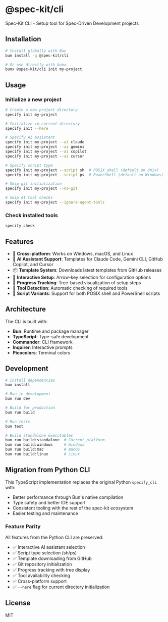 # @spec-kit/cli

Spec-Kit CLI - Setup tool for Spec-Driven Development projects

## Installation

```bash
# Install globally with Bun
bun install -g @spec-kit/cli

# Or use directly with bunx
bunx @spec-kit/cli init my-project
```

## Usage

### Initialize a new project

```bash
# Create a new project directory
specify init my-project

# Initialize in current directory
specify init --here

# Specify AI assistant
specify init my-project --ai claude
specify init my-project --ai gemini
specify init my-project --ai copilot
specify init my-project --ai cursor

# Specify script type
specify init my-project --script sh  # POSIX shell (default on Unix)
specify init my-project --script ps  # PowerShell (default on Windows)

# Skip git initialization
specify init my-project --no-git

# Skip AI tool checks
specify init my-project --ignore-agent-tools
```

### Check installed tools

```bash
specify check
```

## Features

- 🚀 **Cross-platform**: Works on Windows, macOS, and Linux
- 🤖 **AI Assistant Support**: Templates for Claude Code, Gemini CLI, GitHub Copilot, and Cursor
- 📦 **Template System**: Downloads latest templates from GitHub releases
- 🎯 **Interactive Setup**: Arrow-key selection for configuration options
- 🌳 **Progress Tracking**: Tree-based visualization of setup steps
- 🔧 **Tool Detection**: Automatic checking of required tools
- 📜 **Script Variants**: Support for both POSIX shell and PowerShell scripts

## Architecture

The CLI is built with:

- **Bun**: Runtime and package manager
- **TypeScript**: Type-safe development
- **Commander**: CLI framework
- **Inquirer**: Interactive prompts
- **Picocolors**: Terminal colors

## Development

```bash
# Install dependencies
bun install

# Run in development
bun run dev

# Build for production
bun run build

# Run tests
bun test

# Build standalone executables
bun run build:standalone  # Current platform
bun run build:windows     # Windows
bun run build:mac         # macOS
bun run build:linux       # Linux
```

## Migration from Python CLI

This TypeScript implementation replaces the original Python `specify_cli` with:

- Better performance through Bun's native compilation
- Type safety and better IDE support
- Consistent tooling with the rest of the spec-kit ecosystem
- Easier testing and maintenance

### Feature Parity

All features from the Python CLI are preserved:

- ✅ Interactive AI assistant selection
- ✅ Script type selection (sh/ps)
- ✅ Template downloading from GitHub
- ✅ Git repository initialization
- ✅ Progress tracking with tree display
- ✅ Tool availability checking
- ✅ Cross-platform support
- ✅ `--here` flag for current directory initialization

## License

MIT
